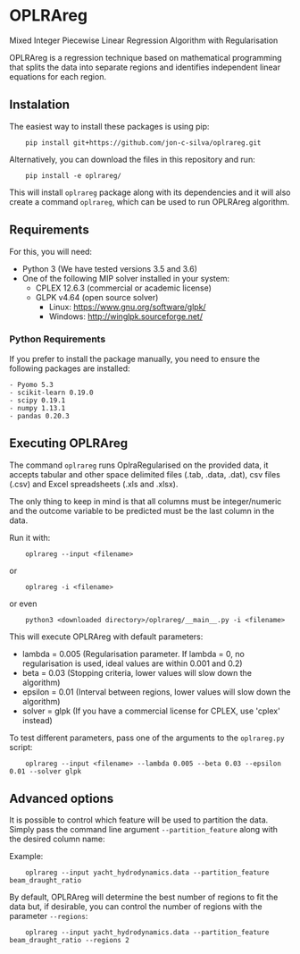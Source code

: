 # OPLRAreg

Mixed Integer Piecewise Linear Regression Algorithm with Regularisation

OPLRAreg is a regression technique based on mathematical programming that splits the data into separate regions and
identifies independent linear equations for each region.


## Instalation

The easiest way to install these packages is using pip:

        pip install git+https://github.com/jon-c-silva/oplrareg.git

Alternatively, you can download the files in this repository and run:

        pip install -e oplrareg/

This will install `oplrareg` package along with its dependencies and it will also create a command `oplrareg`,
which can be used to run OPLRAreg algorithm.

## Requirements

For this, you will need:
  - Python 3 (We have tested versions 3.5 and 3.6)
  - One of the following MIP solver installed in your system:
      - CPLEX 12.6.3 (commercial or academic license)
      - GLPK v4.64 (open source solver)
        - Linux: https://www.gnu.org/software/glpk/
        - Windows: http://winglpk.sourceforge.net/


### Python Requirements

If you prefer to install the package manually, you need to ensure the following packages are installed:

    - Pyomo 5.3
    - scikit-learn 0.19.0
    - scipy 0.19.1
    - numpy 1.13.1
    - pandas 0.20.3

## Executing OPLRAreg

The command `oplrareg` runs OplraRegularised on the provided data, it accepts tabular and other space delimited files
(.tab, .data, .dat), csv files (.csv) and Excel spreadsheets (.xls and .xlsx).

The only thing to keep in mind is that all columns must be integer/numeric and the outcome variable to be predicted
must be the last column in the data.

Run it with:

        oplrareg --input <filename>
or

        oplrareg -i <filename>
or even

        python3 <downloaded directory>/oplrareg/__main__.py -i <filename>

This will execute OPLRAreg with default parameters:

  - lambda = 0.005 (Regularisation parameter. If lambda = 0, no regularisation is used, ideal values are within 0.001 and 0.2)
  - beta = 0.03 (Stopping criteria, lower values will slow down the algorithm)
  - epsilon = 0.01 (Interval between regions, lower values will slow down the algorithm)
  - solver = glpk (If you have a commercial license for CPLEX, use 'cplex' instead)

To test different parameters, pass one of the arguments to the `oplrareg.py` script:

        oplrareg --input <filename> --lambda 0.005 --beta 0.03 --epsilon 0.01 --solver glpk

## Advanced options

It is possible to control which feature will be used to partition the data.
Simply pass the command line argument `--partition_feature` along with the desired column name:

Example:

        oplrareg --input yacht_hydrodynamics.data --partition_feature beam_draught_ratio

By default, OPLRAreg will determine the best number of regions to fit the data but, if desirable, you can control
the number of regions with the parameter `--regions`:

        oplrareg --input yacht_hydrodynamics.data --partition_feature beam_draught_ratio --regions 2
